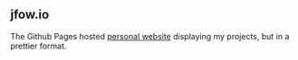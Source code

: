 ## jfow.io

The Github Pages hosted [personal website](https://jfow.me/) displaying my projects, but in a prettier format.
